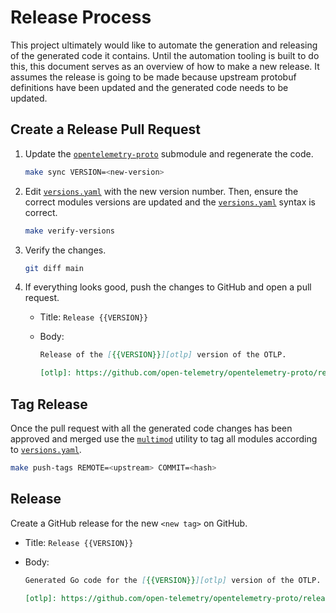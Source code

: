# Release Process

This project ultimately would like to automate the generation and releasing of
the generated code it contains. Until the automation tooling is built to do
this, this document serves as an overview of how to make a new release. It
assumes the release is going to be made because upstream protobuf definitions
have been updated and the generated code needs to be updated.

## Create a Release Pull Request

1. Update the [`opentelemetry-proto`] submodule and regenerate the code.

   ```sh
   make sync VERSION=<new-version>
   ```

2. Edit [`versions.yaml`] with the new version number.  Then, ensure the correct modules versions
   are updated and the [`versions.yaml`] syntax is correct.

   ```sh
   make verify-versions
   ```

3. Verify the changes.

   ```sh
   git diff main
   ```

4. If everything looks good, push the changes to GitHub and open a pull request.

   - Title: `Release {{VERSION}}`
   - Body:

      ```markdown
      Release of the [{{VERSION}}][otlp] version of the OTLP.

      [otlp]: https://github.com/open-telemetry/opentelemetry-proto/releases/tag/{{VERSION}}
      ```

## Tag Release

Once the pull request with all the generated code changes has been approved
and merged use the [`multimod`] utility to tag all modules according to
[`versions.yaml`].

```sh
make push-tags REMOTE=<upstream> COMMIT=<hash>
```

## Release

Create a GitHub release for the new `<new tag>` on GitHub.

- Title: `Release {{VERSION}}`
- Body:

   ```markdown
   Generated Go code for the [{{VERSION}}][otlp] version of the OTLP.

   [otlp]: https://github.com/open-telemetry/opentelemetry-proto/releases/tag/{{VERSION}}
   ```

[`versions.yaml`]: ./versions.yaml
[`multimod`]: https://pkg.go.dev/go.opentelemetry.io/build-tools/multimod
[`opentelemetry-proto`]: https://github.com/open-telemetry/opentelemetry-proto
